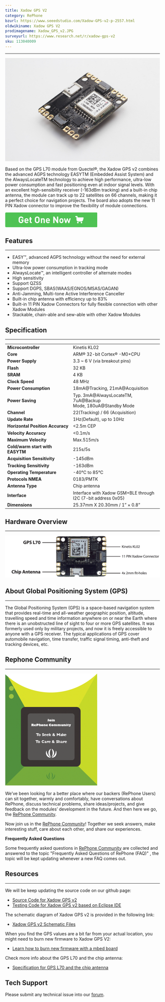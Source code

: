 ```yaml
---
title: Xadow GPS V2
category: RePhone
bzurl: https://www.seeedstudio.com/Xadow-GPS-v2-p-2557.html
oldwikiname: Xadow GPS V2
prodimagename: Xadow_GPS_v2.JPG
surveyurl: https://www.research.net/r/xadow-gps-v2
sku: 113040009
---
```


---
![](https://github.com/SeeedDocument/Xadow_GPS_V2/raw/master/images/Xadow_GPS_v2.JPG)

Based on the GPS L70 module from Quectel®, the Xadow GPS v2 combines the advanced AGPS technology EASYTM (Embedded Assist System) and the AlwaysLocateTM technology to achieve high performance, ultra-low power consumption and fast positioning even at indoor signal levels. With an excellent high-sensibility receiver (-163dBm tracking) and a built-in chip antenna, the module can track up to 22 satellites on 66 channels, making it a perfect choice for navigation projects. The board also adopts the new 11 PIN Xadow connector to improve the flexibility of module connections.

[![](https://github.com/SeeedDocument/Xadow_GPS_V2/raw/master/images/300px-Get_One_Now_Banner.png)](https://www.seeedstudio.com/Xadow-GPS-v2-p-2557.html)

## Features
---

- EASY™, advanced AGPS technology without the need for external memory
- Ultra-low power consumption in tracking mode
- AlwaysLocate™, an intelligent controller of alternate modes
- High sensitivity
- Support QZSS
- Support DGPS, SBAS(WAAS/EGNOS/MSAS/GAGAN)
- Anti-Jamming, Multi-tone Active Interference Canceller
- Built-in chip antenna with efficiency up to 83%
- Built-in 11 PIN Xadow Connectors for fully flexible connection with other Xadow Modules
- Stackable, chain-able and sew-able with other Xadow Modules

## Specification
---

|||
|---|---|
|**Microcontroller**|	Kinetis KL02|
|**Core**|	ARM® 32-bit Cortex® -M0+CPU|
|**Power Supply**	|3.3 ~ 6 V (via breakout pins)|
|**Flash**|	32 KB|
|**SRAM**|	4 KB
|**Clock Speed**|	48 MHz
|**Power Consumption**	|18mA@Tracking, 21mA@Acquisition
|**Power Saving**|	Typ. 3mA@AlwaysLocateTM, 7uA@Backup<br>Mode, 180uA@Standby Mode
|**Channel**|	22(Tracking) / 66 (Acquisition)
|**Update Rate**|	1Hz(Default), up to 10Hz
|**Horizontal Position Accuracy**|	<2.5m CEP
|**Velocity Accuracy**|	<0.1m/s
|**Maximum Velocity**|	Max.515m/s
|**Cold/warm start with EASYTM**|215s/5s
|**Acquisition Sensitivity**|-145dBm
|**Tracking Sensitivity**|	-163dBm
|**Operating Temperature**|-40℃ to 85℃
|**Protocols	NMEA**|0183/PMTK
|**Antenna Type**|	Chip antenna
|**Interface**|	Interface with Xadow GSM+BLE through<br>I2C (7-bit address 0x05)
|**Dimensions**|	25.37mm X 20.30mm / 1” × 0.8”

## Hardware Overview
---
![](https://github.com/SeeedDocument/Xadow_GPS_V2/raw/master/images/Xadow_GPS_v2.png)

## About Global Positioning System (GPS)
---
The Global Positioning System (GPS) is a space-based navigation system that provides real-time and all-weather geographic position, altitude, travelling speed and time information anywhere on or near the Earth where there is an unobstructed line of sight to four or more GPS satellites. It was formerly used only by military projects, and now it is freely accessible to anyone with a GPS receiver. The typical applications of GPS cover automobile navigation, time transfer, traffic signal timing, anti-theft and tracking devices, etc.

## Rephone Community
---
[![](https://github.com/SeeedDocument/Xadow_GPS_V2/raw/master/images/300px-RePhone_Community-2.png)](http://www.seeed.cc/discover.html?t=RePhone)

We’ve been looking for a better place where our backers (RePhone Users) can sit together, warmly and comfortably, have conversations about RePhone, discuss technical problems, share ideas/projects, and give feedback on the modules’ development in the future. And then here we go, the [RePhone Community](http://www.seeed.cc/discover.html?t=RePhone).

Now join us in the [RePhone Community](http://www.seeed.cc/discover.html?t=RePhone)! Together we seek answers, make interesting stuff, care about each other, and share our experiences.

**Frequently Asked Questions**

Some frequently asked questions in [RePhone Community](http://www.seeed.cc/discover.html?t=RePhone) are collected and answered to the topic "Frequently Asked Questions of RePhone (FAQ)" , the topic will be kept updating whenever a new FAQ comes out.

## Resources
---
We will be keep updating the source code on our github page:

- [Source Code for Xadow GPS v2](https://github.com/WayenWeng/Xadow_GPS_v2/)
- [Testing Code for Xadow GPS v2 based on Eclipse IDE](https://github.com/WayenWeng/Xadow_GPS_v2_test/)

The schematic diagram of Xadow GPS v2 is provided in the following link:

- [Xadow GPS v2 Schematic Files](https://github.com/SeeedDocument/Xadow_GPS_V2/raw/master/resources/202000729_PCBA%3BXadow%20GPS%20v2.1_schemic%20file.zip)

When you find the GPS values are a bit far from your actual location, you might need to burn new firmware to Xadow GPS V2:

- [Learn how to burn new firmware with a mbed board](https://github.com/SeeedDocument/Xadow_GPS_V2/raw/master/resources/Burn_to_Xadow_modules.zip)

Check more info about the GPS L70 and the chip antenna:

- [Specification for GPS L70 and the chip antenna](https://github.com/SeeedDocument/Xadow_GPS_V2/raw/master/resources/GPS_L70_%26_Chip_Antenna.rar)

## Tech Support
Please submit any technical issue into our [forum](http://forum.seeedstudio.com/). 